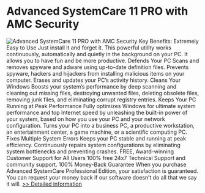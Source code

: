 # Advanced SystemCare 11 PRO with AMC Security
![Advanced SystemCare 11 PRO with AMC Security](https://mycommerce.akamaized.net/api/pimages/P300747180/BIG/300747180.PNG)
Key Benefits: Extremely Easy to Use Just install it and forget it. This powerful utility works continuously, automatically and quietly in the background on your PC. It allows you to have fun and be more productive. Defends Your PC Scans and removes spyware and adware using up-to-date definition files. Prevents spyware, hackers and hijackers from installing malicious items on your computer. Erases and updates your PC’s activity history. Cleans Your Windows Boosts your system’s performance by deep scanning and cleaning out missing files, destroying unwanted files, deleting obsolete files, removing junk files, and eliminating corrupt registry entries. Keeps Your PC Running at Peak Performance Fully optimizes Windows for ultimate system performance and top Internet speed by unleashing the built-in power of your system, based on how you use your PC and your network configuration. Turns your PC into a business PC, a productive workstation, an entertainment center, a game machine, or a scientific computing PC. Fixes Multiple System Errors Keeps your PC stable and running at peak efficiency. Continuously repairs system configurations by eliminating system bottlenecks and preventing crashes. FREE, Award-winning Customer Support for All Users 100% free 24x7 Technical Support and community support. 100% Money-Back Guarantee When you purchase Advanced SystemCare Professional Edition, your satisfaction is guaranteed. You can request your money back if our software doesn’t do all that we say it will.
[>> Detailed information](https://secure.shareit.com/shareit/product.html?productid=300747180&affiliateid=200057808)